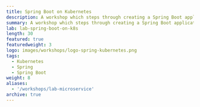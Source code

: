 ```yaml
---
title: Spring Boot on Kubernetes
description: A workshop which steps through creating a Spring Boot application, containerizing it, and deploying it to Kubernetes.
summary: A workshop which steps through creating a Spring Boot application, containerizing it, and deploying it to Kubernetes.
lab: lab-spring-boot-on-k8s
length: 30
featured: true
featuredweight: 3
logo: images/workshops/logo-spring-kubernetes.png
tags:
  - Kubernetes
  - Spring
  - Spring Boot
weight: 8
aliases:
  - '/workshops/lab-microservice'
archive: true
---
```

